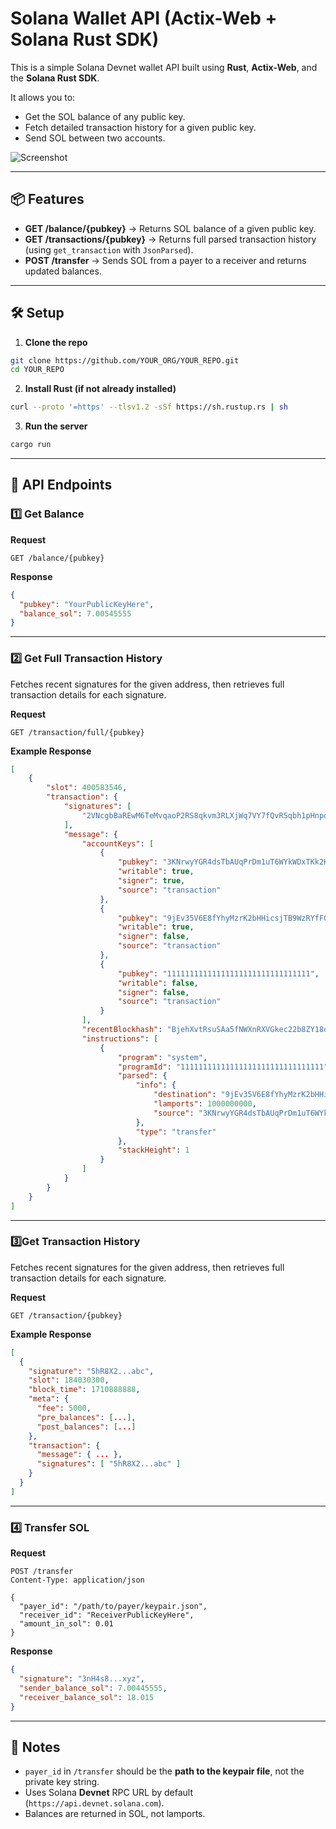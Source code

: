# Solana Wallet API (Actix-Web + Solana Rust SDK)

This is a simple Solana Devnet wallet API built using **Rust**, **Actix-Web**, and the **Solana Rust SDK**.

It allows you to:
- Get the SOL balance of any public key.
- Fetch detailed transaction history for a given public key.
- Send SOL between two accounts.

![Screenshot](./Screenshot-from-2025-08-12-01-56-42.png)

---

## 📦 Features
- **GET /balance/{pubkey}** → Returns SOL balance of a given public key.
- **GET /transactions/{pubkey}** → Returns full parsed transaction history (using `get_transaction` with `JsonParsed`).
- **POST /transfer** → Sends SOL from a payer to a receiver and returns updated balances.

---

## 🛠 Setup

1. **Clone the repo**
```bash
git clone https://github.com/YOUR_ORG/YOUR_REPO.git
cd YOUR_REPO
```

2. **Install Rust (if not already installed)**
```bash
curl --proto '=https' --tlsv1.2 -sSf https://sh.rustup.rs | sh
```

3. **Run the server**
```bash
cargo run
```

---

## 📡 API Endpoints

### **1️⃣ Get Balance**
**Request**
```
GET /balance/{pubkey}
```
**Response**
```json
{
  "pubkey": "YourPublicKeyHere",
  "balance_sol": 7.00545555
}
```

---

### **2️⃣ Get Full Transaction History**
Fetches recent signatures for the given address, then retrieves full transaction details for each signature.

**Request**
```
GET /transaction/full/{pubkey}
```

**Example Response**
```json
[
    {
        "slot": 400583546,
        "transaction": {
            "signatures": [
                "2VNcgbBaREwM6TeMvqaoP2RS8qkvm3RLXjWq7VY7fQvRSqbh1pHnpqYJ5NAtfRap5PfxnSAWKTcWTXnBZDqnc4QW"
            ],
            "message": {
                "accountKeys": [
                    {
                        "pubkey": "3KNrwyYGR4dsTbAUqPrDm1uT6WYkWDxTKk2HLsGgkH7Y",
                        "writable": true,
                        "signer": true,
                        "source": "transaction"
                    },
                    {
                        "pubkey": "9jEv35V6E8fYhyMzrK2bHHicsjTB9WzRYfFGrTYWQk1A",
                        "writable": true,
                        "signer": false,
                        "source": "transaction"
                    },
                    {
                        "pubkey": "11111111111111111111111111111111",
                        "writable": false,
                        "signer": false,
                        "source": "transaction"
                    }
                ],
                "recentBlockhash": "BjehXvtRsuSAa5fNWXnRXVGkec22b8ZY18dYU7ksSU6K",
                "instructions": [
                    {
                        "program": "system",
                        "programId": "11111111111111111111111111111111",
                        "parsed": {
                            "info": {
                                "destination": "9jEv35V6E8fYhyMzrK2bHHicsjTB9WzRYfFGrTYWQk1A",
                                "lamports": 1000000000,
                                "source": "3KNrwyYGR4dsTbAUqPrDm1uT6WYkWDxTKk2HLsGgkH7Y"
                            },
                            "type": "transfer"
                        },
                        "stackHeight": 1
                    }
                ]
            }
        }
    }
]
```

---

### **3️⃣Get Transaction History**
Fetches recent signatures for the given address, then retrieves full transaction details for each signature.

**Request**
```
GET /transaction/{pubkey}
```

**Example Response**
```json
[
  {
    "signature": "5hR8X2...abc",
    "slot": 184030300,
    "block_time": 1710888888,
    "meta": {
      "fee": 5000,
      "pre_balances": [...],
      "post_balances": [...]
    },
    "transaction": {
      "message": { ... },
      "signatures": [ "5hR8X2...abc" ]
    }
  }
]
```

---

### **4️⃣ Transfer SOL**
**Request**
```
POST /transfer
Content-Type: application/json

{
  "payer_id": "/path/to/payer/keypair.json",
  "receiver_id": "ReceiverPublicKeyHere",
  "amount_in_sol": 0.01
}
```

**Response**
```json
{
  "signature": "3nH4s8...xyz",
  "sender_balance_sol": 7.00445555,
  "receiver_balance_sol": 18.015
}
```

---

## 📌 Notes
- `payer_id` in `/transfer` should be the **path to the keypair file**, not the private key string.
- Uses Solana **Devnet** RPC URL by default (`https://api.devnet.solana.com`).
- Balances are returned in SOL, not lamports.
